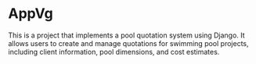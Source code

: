 # AppVg
This is a project that implements a pool quotation system using Django. It allows users to create and manage quotations for swimming pool projects, including client information, pool dimensions, and cost estimates.

